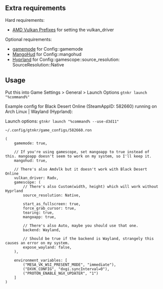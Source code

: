 ## Extra requirements

Hard requirements:
- [AMD Vulkan Prefixes](https://gitlab.com/AndrewShark/amd-vulkan-prefixes) for setting the vulkan_driver

Optional requirements:
- [gamemode](https://github.com/FeralInteractive/gamemode) for Config::gamemode
- [MangoHud](https://github.com/flightlessmango/MangoHud) for Config::mangohud
- [Hyprland](https://github.com/hyprwm/Hyprland) for Config::gamescope::source_resolution: SourceResolution::Native

## Usage

Put this into Game Settings > General > Launch Options
`gtnkr launch "%command%"`

Example config for Black Desert Online (SteamAppID: 582660) running on Arch Linux | Wayland (Hyprland):

Launch options: `gtnkr launch "%command% --use-d3d11"`

`~/.config/gtnkr/game_configs/582660.ron`
```ron
(
    gamemode: true,

    // If you're using gamescope, set mangoapp to true instead of this. mangoapp doesn't seem to work on my system, so I'll keep it.
    mangohud: true,

    // There's also Amdvlk but it doesn't work with Black Desert Online
    vulkan_driver: Radv,
    gamescope: (
		// There's also Custom(width, height) which will work without Hyprland
        source_resolution: Native,

        start_as_fullscreen: true,
        force_grab_cursor: true,
        tearing: true,
        mangoapp: true,

        // There's also Auto, maybe you should use that one.
        backend: Wayland,

        // Should be true if the backend is Wayland, strangely this causes an error on my system.
        expose_wayland: false,
    ),

    environment_variables: [
        ("MESA_VK_WSI_PRESENT_MODE", "immediate"),
		("DXVK_CONFIG", "dxgi.syncInterval=0"),
		("PROTON_ENABLE_NGX_UPDATER", "1")
	]
)
```
